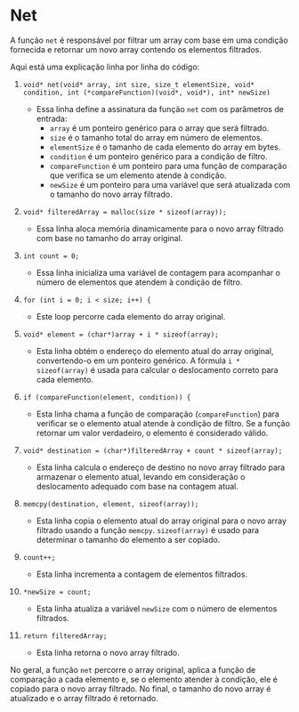 # Net

A função `net` é responsável por filtrar um array com base em uma condição fornecida e retornar um novo array contendo os elementos filtrados.

Aqui está uma explicação linha por linha do código:

1. `void* net(void* array, int size, size_t elementSize, void* condition, int (*compareFunction)(void*, void*), int* newSize)`
   - Essa linha define a assinatura da função `net` com os parâmetros de entrada: 
     - `array` é um ponteiro genérico para o array que será filtrado.
     - `size` é o tamanho total do array em número de elementos.
     - `elementSize` é o tamanho de cada elemento do array em bytes.
     - `condition` é um ponteiro genérico para a condição de filtro.
     - `compareFunction` é um ponteiro para uma função de comparação que verifica se um elemento atende à condição.
     - `newSize` é um ponteiro para uma variável que será atualizada com o tamanho do novo array filtrado.

2. `void* filteredArray = malloc(size * sizeof(array));`
   - Essa linha aloca memória dinamicamente para o novo array filtrado com base no tamanho do array original.

3. `int count = 0;`
   - Essa linha inicializa uma variável de contagem para acompanhar o número de elementos que atendem à condição de filtro.

4. `for (int i = 0; i < size; i++) {`
   - Este loop percorre cada elemento do array original.

5. `void* element = (char*)array + i * sizeof(array);`
   - Esta linha obtém o endereço do elemento atual do array original, convertendo-o em um ponteiro genérico. A fórmula `i * sizeof(array)` é usada para calcular o deslocamento correto para cada elemento.

6. `if (compareFunction(element, condition)) {`
    - Esta linha chama a função de comparação (`compareFunction`) para verificar se o elemento atual atende à condição de filtro. Se a função retornar um valor verdadeiro, o elemento é considerado válido.

7. `void* destination = (char*)filteredArray + count * sizeof(array);`
    - Esta linha calcula o endereço de destino no novo array filtrado para armazenar o elemento atual, levando em consideração o deslocamento adequado com base na contagem atual.

8. `memcpy(destination, element, sizeof(array));`
    - Esta linha copia o elemento atual do array original para o novo array filtrado usando a função `memcpy`. `sizeof(array)` é usado para determinar o tamanho do elemento a ser copiado.

9. `count++;`
    - Esta linha incrementa a contagem de elementos filtrados.

10. `*newSize = count;`
    - Esta linha atualiza a variável `newSize` com o número de elementos filtrados.

11. `return filteredArray;`
    - Esta linha retorna o novo array filtrado.

No geral, a função `net` percorre o array original, aplica a função de comparação a cada elemento e, se o elemento atender à condição, ele é copiado para o novo array filtrado. No final, o tamanho do novo array é atualizado e o array filtrado é retornado.
